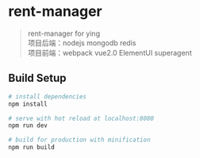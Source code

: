 # rent-manager

> rent-manager for ying <br>
> 项目后端：nodejs mongodb redis <br>
> 项目前端：webpack vue2.0 ElementUI superagent

## Build Setup

``` bash
# install dependencies
npm install

# serve with hot reload at localhost:8080
npm run dev

# build for production with minification
npm run build

```

